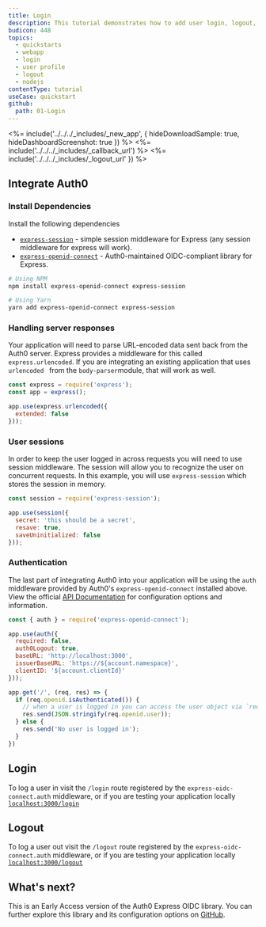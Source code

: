```yaml
---
title: Login
description: This tutorial demonstrates how to add user login, logout, and profile to a Node.js Express application.
budicon: 448
topics:
  - quickstarts
  - webapp
  - login
  - user profile
  - logout
  - nodejs
contentType: tutorial
useCase: quickstart
github:
  path: 01-Login
---
```


<%= include('../../../_includes/_new_app', { hideDownloadSample: true, hideDashboardScreenshot: true }) %>
<%= include('../../../_includes/_callback_url') %>
<%= include('../../../_includes/_logout_url' }) %>

## Integrate Auth0
### Install Dependencies
Install the following dependencies

- [`express-session`](https://github.com/auth0/express-session) - simple session middleware for Express (any session middleware for express will work).
- [`express-openid-connect`](https://github.com/auth0/express-openid-connect) - Auth0-maintained OIDC-compliant library for Express.

```sh
# Using NPM
npm install express-openid-connect express-session

# Using Yarn
yarn add express-openid-connect express-session
```

### Handling server responses
Your application will need to parse URL-encoded data sent back from the Auth0 server.  Express provides a middleware for this called `express.urlencoded`. If you are integrating an existing application that uses `urlencoded ` from the `body-parser`module, that will work as well.

```js
const express = require('express');
const app = express();

app.use(express.urlencoded({
  extended: false
}));
```

### User sessions
In order to keep the user logged in across requests you will need to use session middleware.  The session will allow you to recognize the user on concurrent requests. In this example, you will use `express-session` which stores the session in memory.

```js
const session = require('express-session');

app.use(session({
  secret: 'this should be a secret',
  resave: true,
  saveUninitialized: false
}));
```

### Authentication
The last part of integrating Auth0 into your application will be using the `auth` middleware provided by Auth0's `express-openid-connect` installed above.  View the official [API Documentation](https://github.com/auth0/express-openid-connect/blob/master/API.md) for configuration options and information.

```js
const { auth } = require('express-openid-connect');

app.use(auth({
  required: false,
  auth0Logout: true,
  baseURL: 'http://localhost:3000',
  issuerBaseURL: 'https://${account.namespace}',
  clientID: '${account.clientId}'
}));

app.get('/', (req, res) => {
  if (req.openid.isAuthenticated()) {
    // when a user is logged in you can access the user object via `req.openid.user`
    res.send(JSON.stringify(req.openid.user));
  } else {
    res.send('No user is logged in');
  }
})
```

## Login
To log a user in visit the `/login` route registered by the `express-oidc-connect.auth` middleware, 
or if you are testing your application locally [`localhost:3000/login`](http://localhost:3000/)

## Logout
To log a user out visit the `/logout` route registered by the `express-oidc-connect.auth` middleware, 
or if you are testing your application locally [`localhost:3000/logout`](http://localhost:3000/)

## What's next?
This is an Early Access version of the Auth0 Express OIDC library.  You can further explore this library and its configuration options on [GitHub](https://github.com/auth0/express-openid-connect).
